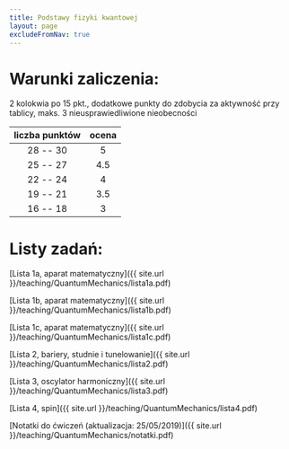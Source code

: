 ```yaml
---
title: Podstawy fizyki kwantowej
layout: page
excludeFromNav: true
---
```



# Warunki zaliczenia:

2 kolokwia po 15 pkt., dodatkowe punkty do zdobycia za aktywność przy tablicy, maks. 3 nieusprawiedliwione nieobecności

| liczba punktów | ocena 
| :---: | :---: 
| 28 -- 30  |   5   
| 25 -- 27  | 4.5  
| 22 -- 24  |   4   
| 19 -- 21  | 3.5  
| 16 -- 18  |   3 

# Listy zadań:

[Lista 1a, aparat matematyczny]({{ site.url }}/teaching/QuantumMechanics/lista1a.pdf)

[Lista 1b, aparat matematyczny]({{ site.url }}/teaching/QuantumMechanics/lista1b.pdf)

[Lista 1c, aparat matematyczny]({{ site.url }}/teaching/QuantumMechanics/lista1c.pdf)

[Lista 2, bariery, studnie i tunelowanie]({{ site.url }}/teaching/QuantumMechanics/lista2.pdf)

[Lista 3, oscylator harmoniczny]({{ site.url }}/teaching/QuantumMechanics/lista3.pdf)

[Lista 4, spin]({{ site.url }}/teaching/QuantumMechanics/lista4.pdf)

[Notatki do ćwiczeń (aktualizacja: 25/05/2019)]({{ site.url }}/teaching/QuantumMechanics/notatki.pdf)
